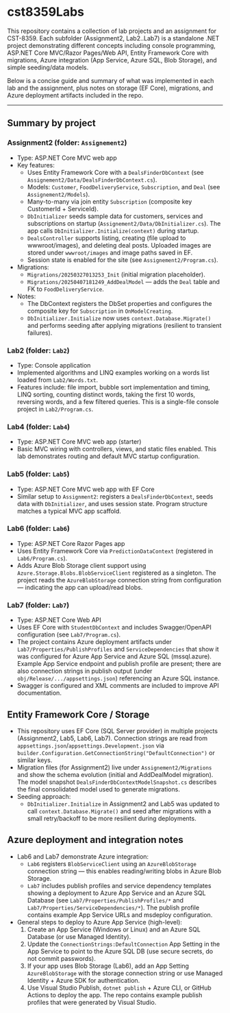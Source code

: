 # cst8359Labs

This repository contains a collection of lab projects and an assignment for CST-8359. Each subfolder (Assignment2, Lab2..Lab7) is a standalone .NET project demonstrating different concepts including console programming, ASP.NET Core MVC/Razor Pages/Web API, Entity Framework Core with migrations, Azure integration (App Service, Azure SQL, Blob Storage), and simple seeding/data models.

Below is a concise guide and summary of what was implemented in each lab and the assignment, plus notes on storage (EF Core), migrations, and Azure deployment artifacts included in the repo.

---

## Summary by project

### Assignment2 (folder: `Assignement2`)
- Type: ASP.NET Core MVC web app
- Key features:
  - Uses Entity Framework Core with a `DealsFinderDbContext` (see `Assignement2/Data/DealsFinderDbContext.cs`).
  - Models: `Customer`, `FoodDeliveryService`, `Subscription`, and `Deal` (see `Assignement2/Models`).
  - Many-to-many via join entity `Subscription` (composite key CustomerId + ServiceId).
  - `DbInitializer` seeds sample data for customers, services and subscriptions on startup (`Assignement2/Data/DbInitializer.cs`). The app calls `DbInitializer.Initialize(context)` during startup.
  - `DealsController` supports listing, creating (file upload to wwwroot/images), and deleting deal posts. Uploaded images are stored under `wwwroot/images` and image paths saved in EF.
  - Session state is enabled for the site (see `Assignement2/Program.cs`).
- Migrations:
  - `Migrations/20250327013253_Init` (initial migration placeholder).
  - `Migrations/20250407181249_AddDealModel` — adds the `Deal` table and FK to `FoodDeliveryService`.
- Notes:
  - The DbContext registers the DbSet properties and configures the composite key for `Subscription` in `OnModelCreating`.
  - `DbInitializer.Initialize` now uses `context.Database.Migrate()` and performs seeding after applying migrations (resilient to transient failures).


### Lab2 (folder: `Lab2`)
- Type: Console application
- Implemented algorithms and LINQ examples working on a words list loaded from `Lab2/Words.txt`.
- Features include: file import, bubble sort implementation and timing, LINQ sorting, counting distinct words, taking the first 10 words, reversing words, and a few filtered queries. This is a single-file console project in `Lab2/Program.cs`.


### Lab4 (folder: `Lab4`)
- Type: ASP.NET Core MVC web app (starter)
- Basic MVC wiring with controllers, views, and static files enabled. This lab demonstrates routing and default MVC startup configuration.


### Lab5 (folder: `Lab5`)
- Type: ASP.NET Core MVC web app with EF Core
- Similar setup to `Assignment2`: registers a `DealsFinderDbContext`, seeds data with `DbInitializer`, and uses session state. Program structure matches a typical MVC app scaffold.


### Lab6 (folder: `Lab6`)
- Type: ASP.NET Core Razor Pages app
- Uses Entity Framework Core via `PredictionDataContext` (registered in `Lab6/Program.cs`).
- Adds Azure Blob Storage client support using `Azure.Storage.Blobs.BlobServiceClient` registered as a singleton. The project reads the `AzureBlobStorage` connection string from configuration — indicating the app can upload/read blobs.


### Lab7 (folder: `Lab7`)
- Type: ASP.NET Core Web API
- Uses EF Core with `StudentDbContext` and includes Swagger/OpenAPI configuration (see `Lab7/Program.cs`).
- The project contains Azure deployment artifacts under `Lab7/Properties/PublishProfiles` and `ServiceDependencies` that show it was configured for Azure App Service and Azure SQL (mssql.azure). Example App Service endpoint and publish profile are present; there are also connection strings in publish output (under `obj/Release/.../appsettings.json`) referencing an Azure SQL instance.
- Swagger is configured and XML comments are included to improve API documentation.


## Entity Framework Core / Storage
- This repository uses EF Core (SQL Server provider) in multiple projects (Assignment2, Lab5, Lab6, Lab7). Connection strings are read from `appsettings.json`/`appsettings.Development.json` via `builder.Configuration.GetConnectionString("DefaultConnection")` or similar keys.
- Migration files (for Assignment2) live under `Assignement2/Migrations` and show the schema evolution (initial and AddDealModel migration). The model snapshot `DealsFinderDbContextModelSnapshot.cs` describes the final consolidated model used to generate migrations.
- Seeding approach:
  - `DbInitializer.Initialize` in Assignment2 and Lab5 was updated to call `context.Database.Migrate()` and seed after migrations with a small retry/backoff to be more resilient during deployments.


## Azure deployment and integration notes
- Lab6 and Lab7 demonstrate Azure integration:
  - `Lab6` registers `BlobServiceClient` using an `AzureBlobStorage` connection string — this enables reading/writing blobs in Azure Blob Storage.
  - `Lab7` includes publish profiles and service dependency templates showing a deployment to Azure App Service and an Azure SQL Database (see `Lab7/Properties/PublishProfiles/*` and `Lab7/Properties/ServiceDependencies/*`). The publish profile contains example App Service URLs and msdeploy configuration.
- General steps to deploy to Azure App Service (high-level):
  1. Create an App Service (Windows or Linux) and an Azure SQL Database (or use Managed Identity).
  2. Update the `ConnectionStrings:DefaultConnection` App Setting in the App Service to point to the Azure SQL DB (use secure secrets, do not commit passwords).
  3. If your app uses Blob Storage (Lab6), add an App Setting `AzureBlobStorage` with the storage connection string or use Managed Identity + Azure SDK for authentication.
  4. Use Visual Studio Publish, `dotnet publish` + Azure CLI, or GitHub Actions to deploy the app. The repo contains example publish profiles that were generated by Visual Studio.



